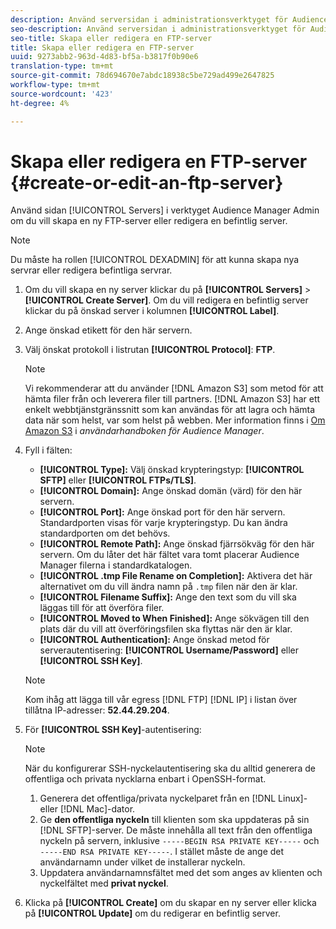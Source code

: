 ```yaml
---
description: Använd serversidan i administrationsverktyget för Audience Manager för att skapa en ny FTP-server eller för att redigera en befintlig server.
seo-description: Använd serversidan i administrationsverktyget för Audience Manager för att skapa en ny FTP-server eller för att redigera en befintlig server.
seo-title: Skapa eller redigera en FTP-server
title: Skapa eller redigera en FTP-server
uuid: 9273abb2-963d-4d83-bf5a-b3817f0b90e6
translation-type: tm+mt
source-git-commit: 78d694670e7abdc18938c5be729ad499e2647825
workflow-type: tm+mt
source-wordcount: '423'
ht-degree: 4%

---
```



# Skapa eller redigera en FTP-server {#create-or-edit-an-ftp-server}

Använd sidan [!UICONTROL Servers] i verktyget Audience Manager Admin om du vill skapa en ny FTP-server eller redigera en befintlig server.

>[!NOTE]
>
>Du måste ha rollen [!UICONTROL DEXADMIN] för att kunna skapa nya servrar eller redigera befintliga servrar.

1. Om du vill skapa en ny server klickar du på **[!UICONTROL Servers]** > **[!UICONTROL Create Server]**. Om du vill redigera en befintlig server klickar du på önskad server i kolumnen **[!UICONTROL Label]**.
1. Ange önskad etikett för den här servern.
1. Välj önskat protokoll i listrutan **[!UICONTROL Protocol]**: **FTP**.

   >[!NOTE]
   >
   >Vi rekommenderar att du använder [!DNL Amazon S3] som metod för att hämta filer från och leverera filer till partners. [!DNL Amazon S3] har ett enkelt webbtjänstgränssnitt som kan användas för att lagra och hämta data när som helst, var som helst på webben. Mer information finns i [Om Amazon S3](https://docs.adobe.com/content/help/en/audience-manager/user-guide/reference/amazon-s3.html) i *användarhandboken för Audience Manager*.

1. Fyll i fälten:

   * **[!UICONTROL Type]:** Välj önskad krypteringstyp:  **[!UICONTROL SFTP]** eller  **[!UICONTROL FTPs/TLS]**.
   * **[!UICONTROL Domain]:** Ange önskad domän (värd) för den här servern.
   * **[!UICONTROL Port]:** Ange önskad port för den här servern. Standardporten visas för varje krypteringstyp. Du kan ändra standardporten om det behövs.
   * **[!UICONTROL Remote Path]:** Ange önskad fjärrsökväg för den här servern. Om du låter det här fältet vara tomt placerar Audience Manager filerna i standardkatalogen.
   * **[!UICONTROL .tmp File Rename on Completion]:** Aktivera det här alternativet om du vill ändra namn på  `.tmp` filen när den är klar.
   * **[!UICONTROL Filename Suffix]:** Ange den text som du vill ska läggas till för att överföra filer.
   * **[!UICONTROL Moved to When Finished]:** Ange sökvägen till den plats där du vill att överföringsfilen ska flyttas när den är klar.
   * **[!UICONTROL Authentication]:** Ange önskad metod för serverautentisering:  **[!UICONTROL Username/Password]** eller  **[!UICONTROL SSH Key]**.

   >[!NOTE]
   >
   >Kom ihåg att lägga till vår egress [!DNL FTP] [!DNL IP] i listan över tillåtna IP-adresser: **52.44.29.204**.

1. För **[!UICONTROL SSH Key]**-autentisering:
   >[!NOTE]
   >
   >När du konfigurerar SSH-nyckelautentisering ska du alltid generera de offentliga och privata nycklarna enbart i OpenSSH-format.
   1. Generera det offentliga/privata nyckelparet från en [!DNL Linux]- eller [!DNL Mac]-dator.
   1. Ge **den offentliga nyckeln** till klienten som ska uppdateras på sin [!DNL SFTP]-server. De måste innehålla all text från den offentliga nyckeln på servern, inklusive `-----BEGIN RSA PRIVATE KEY-----` och `-----END RSA PRIVATE KEY-----`. I stället måste de ange det användarnamn under vilket de installerar nyckeln.
   1. Uppdatera användarnamnsfältet med det som anges av klienten och nyckelfältet med **privat nyckel**.
1. Klicka på **[!UICONTROL Create]** om du skapar en ny server eller klicka på **[!UICONTROL Update]** om du redigerar en befintlig server.
